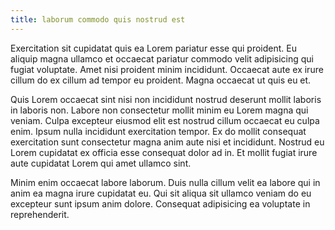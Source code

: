 ```yaml
---
title: laborum commodo quis nostrud est
---
```


Exercitation sit cupidatat quis ea Lorem pariatur esse qui proident. Eu aliquip magna ullamco et occaecat pariatur commodo velit adipisicing qui fugiat voluptate. Amet nisi proident minim incididunt. Occaecat aute ex irure cillum do ex cillum ad tempor eu proident. Magna occaecat ut quis eu et.

Quis Lorem occaecat sint nisi non incididunt nostrud deserunt mollit laboris in laboris non. Labore non consectetur mollit minim eu Lorem magna qui veniam. Culpa excepteur eiusmod elit est nostrud cillum occaecat eu culpa enim. Ipsum nulla incididunt exercitation tempor. Ex do mollit consequat exercitation sunt consectetur magna anim aute nisi et incididunt. Nostrud eu Lorem cupidatat ex officia esse consequat dolor ad in. Et mollit fugiat irure aute cupidatat Lorem qui amet ullamco sint.

Minim enim occaecat labore laborum. Duis nulla cillum velit ea labore qui in anim ea magna irure cupidatat eu. Qui sit aliqua sit ullamco veniam do eu excepteur sunt ipsum anim dolore. Consequat adipisicing ea voluptate in reprehenderit.